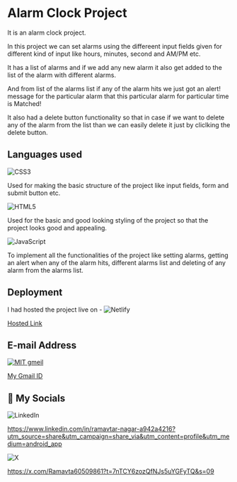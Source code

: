 
# Alarm Clock Project

It is an alarm clock project.

In this project we can set alarms using the differeent input fields given for different kind of input like hours, minutes, second and AM/PM etc.

It has a list of alarms and if we add any new alarm it also get added to the list of the alarm with different alarms.

And from list of the alarms list if any of the alarm hits we just got an alert! message for the particular alarm that this particular alarm for particular time is Matched!

It also had a delete button functionality so that in case if we want to delete any of the alarm from the list than we can easily delete it just by cliclking the delete button.
## Languages used
![CSS3](https://img.shields.io/badge/css3-%231572B6.svg?style=for-the-badge&logo=css3&logoColor=white)

Used for making the basic structure of the project like input fields, form and submit button etc. 

![HTML5](https://img.shields.io/badge/html5-%23E34F26.svg?style=for-the-badge&logo=html5&logoColor=white)

Used for the basic and good looking styling of the project so that the project looks good and appealing.

![JavaScript](https://img.shields.io/badge/javascript-%23323330.svg?style=for-the-badge&logo=javascript&logoColor=%23F7DF1E)

To implement all the functionalities of the project like setting alarms, getting an alert when any of the alarm hits, different alarms list and deleting of any alarm from the alarms list.
## Deployment

I had hosted the project live on -
![Netlify](https://img.shields.io/badge/netlify-%23000000.svg?style=for-the-badge&logo=netlify&logoColor=#00C7B7)

[Hosted Link](https://poetic-melomakarona-b63b28.netlify.app)


## E-mail Address

[![MIT gmeil](https://img.shields.io/badge/Gmail-D14836?style=for-the-badge&logo=gmail&logoColor=white)](https://choosealicense.com/licenses/mit/)

[My Gmail ID](ramavtarnagar13@gmail.com)





## 🔗 My Socials

![LinkedIn](https://img.shields.io/badge/linkedin-%230077B5.svg?style=for-the-badge&logo=linkedin&logoColor=white) 

https://www.linkedin.com/in/ramavtar-nagar-a942a4216?utm_source=share&utm_campaign=share_via&utm_content=profile&utm_medium=android_app

![X](https://img.shields.io/badge/X-%23000000.svg?style=for-the-badge&logo=X&logoColor=white)

https://x.com/Ramavta60509861?t=7nTCY6zozQfNJs5uYGFyTQ&s=09



